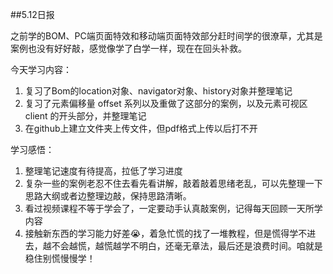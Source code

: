 ##5.12日报  

之前学的BOM、PC端页面特效和移动端页面特效部分赶时间学的很潦草，尤其是案例也没有好好敲，感觉像学了白学一样，现在在回头补救。

今天学习内容：  
1. 复习了Bom的location对象、navigator对象、history对象并整理笔记
2. 复习了元素偏移量 offset 系列以及重做了这部分的案例，以及元素可视区 client 的开头部分，并整理笔记
3. 在github上建立文件夹上传文件，但pdf格式上传以后打不开

学习感悟：
1. 整理笔记速度有待提高，拉低了学习进度
2. 复杂一些的案例老忍不住去看先看讲解，敲着敲着思绪老乱，可以先整理一下思路大纲或者边整理边敲，保持思路清晰。
3. 看过视频课程不等于学会了，一定要动手认真敲案例，记得每天回顾一天所学内容
4. 接触新东西的学习能力好差😭，着急忙慌的找了一堆教程，但是慌得学不进去，越不会越慌，越慌越学不明白，还毫无章法，最后还是浪费时间。咱就是稳住别慌慢慢学！